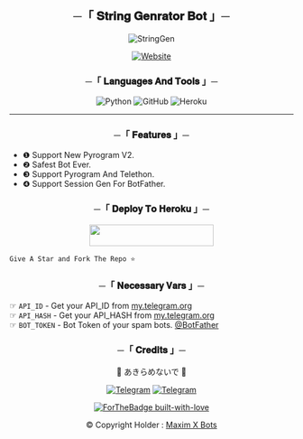 <h2 align="center">
    ─「 𝐒𝐭𝐫𝐢𝐧𝐠 𝐆𝐞𝐧𝐫𝐚𝐭𝐨𝐫 𝐁𝐨𝐭 」─
</h2>
<p align="center">

<img src="https://te.legra.ph/file/0c13eb00aaba21dd2f541.jpg" alt="StringGen">

<p align="center"><a href="https://github.com/AL3X-Github"><img alt="Website" src="https://img.shields.io/badge/I𝗓υɱi 和泉-blue"></a></p>

<h3 align="center">
    ─「 𝐋𝐚𝐧𝐠𝐮𝐚𝐠𝐞𝐬 𝐀𝐧𝐝 𝐓𝐨𝐨𝐥𝐬 」─
</h3>

 <div align="center">

![Python](https://img.shields.io/badge/Python-3776AB?style=for-the-badge&logo=python&logoColor=white) ![GitHub](https://img.shields.io/badge/GitHub-100000?style=for-the-badge&logo=github&logoColor=white)
![Heroku](https://img.shields.io/badge/Heroku-430098?style=for-the-badge&logo=heroku&logoColor=white)

</div>

----
 
<h3 align="center">
    ─「 𝐅𝐞𝐚𝐭𝐮𝐫𝐞𝐬 」─
</h3> 

- ❶ Support New Pyrogram V2.
- ❷ Safest Bot Ever.
- ❸ Support Pyrogram And Telethon.
- ❹ Support Session Gen For BotFather.

<h3 align="center">
    ─「 𝐃𝐞𝐩𝐥𝐨𝐲 𝐓𝐨 𝐇𝐞𝐫𝐨𝐤𝐮 」─
</h3>
  
  <p align="center"><a href="https://heroku.com/deploy?template=https://github.com/AL3X-Github/StringBot"> <img src="https://img.shields.io/badge/Deploy%20To%20Heroku-black?style=for-the-badge&logo=heroku" width="220" height="38.45"/></a></p>
  
```
Give A Star and Fork The Repo ⭐
```
<h3 align="center">
    ─「 𝐍𝐞𝐜𝐞𝐬𝐬𝐚𝐫𝐲 𝐕𝐚𝐫𝐬 」─
</h3>

☞ `API_ID` - Get your API_ID from [my.telegram.org](https://my.telegram.org/apps)<br>
☞ `API_HASH` - Get your API_HASH from [my.telegram.org](https://my.telegram.org/apps)<br>
☞ `BOT_TOKEN` - Bot Token of your spam bots. [@BotFather](https://t.me/BotFather)<br>


<h3 align="center">
    ─「 𝐂𝐫𝐞𝐝𝐢𝐭𝐬 」─
</h3>

<div align="center">

🍂 あきらめないで 🍃

[![Telegram](https://img.shields.io/badge/Group-%232C3454?style=for-the-badge&logo=telegram&logoColor=white)](https://t.me/MaximXGroup) [![Telegram](https://img.shields.io/badge/Channel-%232C3454?style=for-the-badge&logo=telegram&logoColor=white)](https://t.me/MaximXChannels)

[![ForTheBadge built-with-love](http://ForTheBadge.com/images/badges/built-with-love.svg)](https://github.com/AL3X-Github)

© Copyright Holder : [Maxim X Bots](https://t.me/MaximXBots)

</div>


